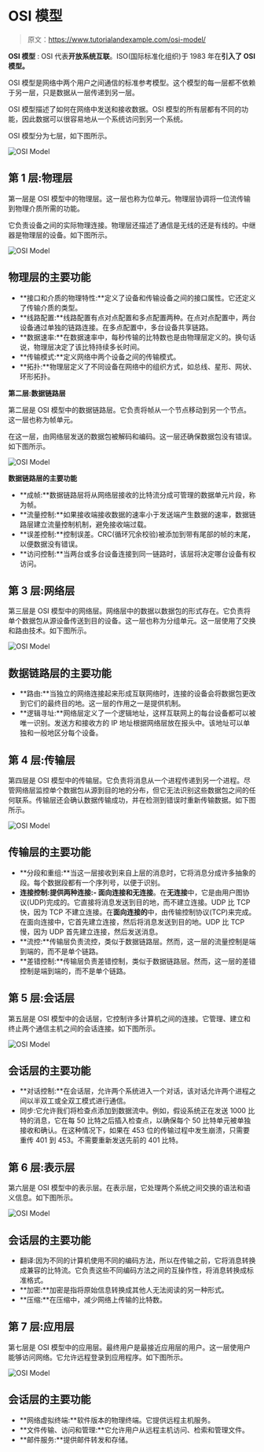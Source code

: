 # OSI 模型

> 原文：<https://www.tutorialandexample.com/osi-model/>

**OSI 模型** : OSI 代表**开放系统互联**。ISO(国际标准化组织)于 1983 年在**引入了 OSI 模型。**

OSI 模型是网络中两个用户之间通信的标准参考模型。这个模型的每一层都不依赖于另一层，只是数据从一层传递到另一层。

OSI 模型描述了如何在网络中发送和接收数据。OSI 模型的所有层都有不同的功能，因此数据可以很容易地从一个系统访问到另一个系统。

OSI 模型分为七层，如下图所示。

![OSI Model](img/dcaf15a9f4220d6c2c7449d54c77cabb.png)

## 第 1 层:物理层

第一层是 OSI 模型中的物理层。这一层也称为位单元。物理层协调将一位流传输到物理介质所需的功能。

它负责设备之间的实际物理连接。物理层还描述了通信是无线的还是有线的。中继器是物理层的设备。如下图所示。

![OSI Model](img/326061e72c5fef8f6285ce50bf3180d4.png)

## 物理层的主要功能

*   **接口和介质的物理特性:**定义了设备和传输设备之间的接口属性。它还定义了传输介质的类型。
*   **线路配置:**线路配置有点对点配置和多点配置两种。在点对点配置中，两台设备通过单独的链路连接。在多点配置中，多台设备共享链路。
*   **数据速率:**在数据速率中，每秒传输的比特数也是由物理层定义的。换句话说，物理层决定了该比特持续多长时间。
*   **传输模式:**定义网络中两个设备之间的传输模式。
*   **拓扑:**物理层定义了不同设备在网络中的组织方式，如总线、星形、网状、环形拓扑。

**第二层:数据链路层**

第二层是 OSI 模型中的数据链路层。它负责将帧从一个节点移动到另一个节点。这一层也称为帧单元。

在这一层，由网络层发送的数据包被解码和编码。这一层还确保数据包没有错误。如下图所示。

![OSI Model](img/6fd4e71864209f34bf7c7611491a9214.png)

**数据链路层的主要功能**

*   **成帧:**数据链路层将从网络层接收的比特流分成可管理的数据单元片段，称为帧。
*   **流量控制:**如果接收端接收数据的速率小于发送端产生数据的速率，数据链路层建立流量控制机制，避免接收端过载。
*   **误差控制:**控制误差。CRC(循环冗余校验)被添加到带有尾部的帧的末尾，以便数据没有错误。
*   **访问控制:**当两台或多台设备连接到同一链路时，该层将决定哪台设备有权访问。

## 第 3 层:网络层

第三层是 OSI 模型中的网络层。网络层中的数据以数据包的形式存在。它负责将单个数据包从源设备传送到目的设备。这一层也称为分组单元。这一层使用了交换和路由技术。如下图所示。

![OSI Model](img/9baa5d77806ee2265499d64e60d6cbf5.png)

## 数据链路层的主要功能

*   **路由:**当独立的网络连接起来形成互联网络时，连接的设备会将数据包更改到它们的最终目的地。这一层的作用之一是提供机制。
*   **逻辑寻址:**网络层定义了一个逻辑地址，这样互联网上的每台设备都可以被唯一识别。发送方和接收方的 IP 地址根据网络层放在报头中。该地址可以单独和一般地区分每个设备。

## 第 4 层:传输层

第四层是 OSI 模型中的传输层。它负责将消息从一个进程传递到另一个进程。尽管网络层监控单个数据包从源到目的地的分布，但它无法识别这些数据包之间的任何联系。传输层还会确认数据传输成功，并在检测到错误时重新传输数据。如下图所示。

![OSI Model](img/12b95bdb28bc7ea15d4bff076ec161e4.png)

## 传输层的主要功能

*   **分段和重组:**当这一层接收到来自上层的消息时，它将消息分成许多抽象的段。每个数据段都有一个序列号，以便于识别。
*   **连接控制:**提供两种连接:- **面向连接**和**无连接**。在**无连接**中，它是由用户图协议(UDP)完成的。它直接将消息发送到目的地，而不建立连接。UDP 比 TCP 快，因为 TCP 不建立连接。在**面向连接的**中，由传输控制协议(TCP)来完成。在面向连接中，它首先建立连接，然后将消息发送到目的地。UDP 比 TCP 慢，因为 UDP 首先建立连接，然后发送消息。
*   **流控:**传输层负责流控，类似于数据链路层。然而，这一层的流量控制是端到端的，而不是单个链路。
*   **差错控制:**传输层负责差错控制，类似于数据链路层。然而，这一层的差错控制是端到端的，而不是单个链路。

## 第 5 层:会话层

第五层是 OSI 模型中的会话层，它控制许多计算机之间的连接。它管理、建立和终止两个通信主机之间的会话连接。如下图所示。

![OSI Model](img/394f2e22ecd7fd47326829f3b64a5382.png)

## 会话层的主要功能

*   **对话控制:**在会话层，允许两个系统进入一个对话，该对话允许两个进程之间以半双工或全双工模式进行通信。
*   同步:它允许我们将检查点添加到数据流中。例如，假设系统正在发送 1000 比特的消息，它在每 50 比特之后插入检查点，以确保每个 50 比特单元被单独接收和确认。在这种情况下，如果在 453 位的传输过程中发生崩溃，只需要重传 401 到 453。不需要重新发送先前的 401 比特。

## 第 6 层:表示层

第六层是 OSI 模型中的表示层。在表示层，它处理两个系统之间交换的语法和语义信息。如下图所示。

![OSI Model](img/fe71442f185acd6722e0c9b3b5979bb1.png)

## 会话层的主要功能

*   翻译:因为不同的计算机使用不同的编码方法，所以在传输之前，它将消息转换成兼容的比特流。它负责这些不同编码方法之间的互操作性，将消息转换成标准格式。
*   **加密:**加密是指将原始信息转换成其他人无法阅读的另一种形式。
*   **压缩:**在压缩中，减少网络上传输的比特数。

## 第 7 层:应用层

第七层是 OSI 模型中的应用层。最终用户是最接近应用层的用户。这一层使用户能够访问网络。它允许远程登录到应用程序。如下图所示。

![OSI Model](img/5591e88e6f8c702f7c7c4def292895b6.png)

## 会话层的主要功能

*   **网络虚拟终端:**软件版本的物理终端。它提供远程主机服务。
*   **文件传输、访问和管理:**它允许用户从远程主机访问、检索和管理文件。
*   **邮件服务:**提供邮件转发和存储。